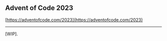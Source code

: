## Advent of Code 2023

[https://adventofcode.com/2023](https://adventofcode.com/2023)

---

[WIP].

